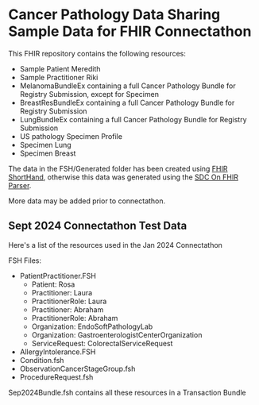 # Cancer Pathology Data Sharing Sample Data for FHIR Connectathon

This FHIR repository contains the following resources:

* Sample Patient Meredith
* Sample Practitioner Riki
* MelanomaBundleEx containing a full Cancer Pathology Bundle for Registry Submission, except for Specimen
* BreastResBundleEx containing a full Cancer Pathology Bundle for Registry Submission
* LungBundleEx containing a full Cancer Pathology Bundle for Registry Submission
* US pathology Specimen Profile
* Specimen Lung
* Specimen Breast

The data in the FSH/Generated folder has been created using [FHIR ShortHand](https://hl7.org/fhir/uv/shorthand/), otherwise this data was generated using the [SDC On FHIR Parser](https://github.com/IHE-SDC-WG/IHE-SDC-FHIR-Parser).

More data may be added prior to connectathon.

## Sept 2024 Connectathon Test Data

Here's a list of the resources used in the Jan 2024 Connectathon

FSH Files: 

* PatientPractitioner.FSH
  * Patient: Rosa
  * Practitioner: Laura
  * PractitionerRole: Laura
  * Practitioner: Abraham
  * PractitionerRole: Abraham
  * Organization: EndoSoftPathologyLab
  * Organization: GastroenterologistCenterOrganization
  * ServiceRequest: ColorectalServiceRequest
* AllergyIntolerance.FSH
* Condition.fsh
* ObservationCancerStageGroup.fsh
* ProcedureRequest.fsh

Sep2024Bundle.fsh contains all these resources in a Transaction Bundle